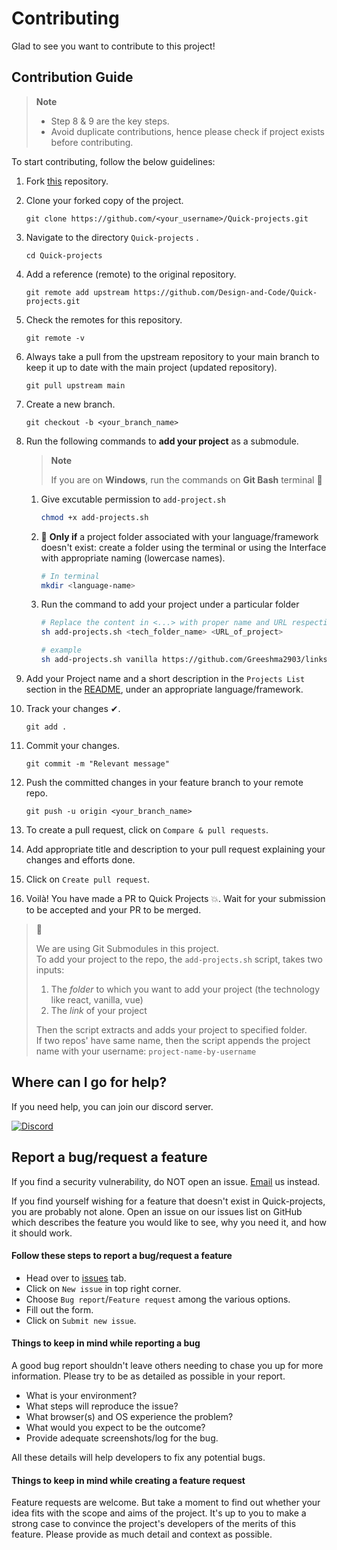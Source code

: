 # Contributing

Glad to see you want to contribute to this project!

## Contribution Guide

> **Note**
>
> - Step 8 & 9 are the key steps.
> - Avoid duplicate contributions, hence please check if project exists before contributing.

To start contributing, follow the below guidelines:

1. Fork [this](https://github.com/Design-and-Code/Quick-projects) repository.

2. Clone your forked copy of the project.

   ```
   git clone https://github.com/<your_username>/Quick-projects.git
   ```

3. Navigate to the directory `Quick-projects` .

   ```
   cd Quick-projects
   ```

4. Add a reference (remote) to the original repository.

   ```
   git remote add upstream https://github.com/Design-and-Code/Quick-projects.git
   ```

5. Check the remotes for this repository.

   ```
   git remote -v
   ```

6. Always take a pull from the upstream repository to your main branch to keep it up to date with the main project (updated repository).

   ```
   git pull upstream main
   ```

7. Create a new branch.

   ```
   git checkout -b <your_branch_name>
   ```

8. Run the following commands to **add your project** as a submodule.

   > **Note**
   > 
   > If you are on **Windows**, run the commands on **Git Bash** terminal 📝

   1. Give excutable permission to `add-project.sh`

      ```bash
      chmod +x add-projects.sh
      ```
   2. 🔴 **Only if** a project folder associated with your language/framework doesn't exist: create a folder using the terminal or using the Interface with appropriate naming (lowercase names).
      ```bash
      # In terminal
      mkdir <language-name>
      ```

   3. Run the command to add your project under a particular folder

      ```bash
      # Replace the content in <...> with proper name and URL respectively
      sh add-projects.sh <tech_folder_name> <URL_of_project>

      # example
      sh add-projects.sh vanilla https://github.com/Greeshma2903/links-card
      ```

9. Add your Project name and a short description in the `Projects List` section in the [README](/README.md), under an appropriate language/framework. 


10. Track your changes ✔.

      ```
      git add .
      ```

11. Commit your changes.

    ```
    git commit -m "Relevant message"
    ```

12. Push the committed changes in your feature branch to your remote repo.

    ```
    git push -u origin <your_branch_name>
    ```

13. To create a pull request, click on `Compare & pull requests`.

14. Add appropriate title and description to your pull request explaining your changes and efforts done.

15. Click on `Create pull request`.

16. Voilà! You have made a PR to Quick Projects 💥. Wait for your submission to be accepted and your PR to be merged.

> 📝
>
> We are using Git Submodules in this project. <br>
> To add your project to the repo, the `add-projects.sh` script, takes two inputs:
>
> 1. The _folder_ to which you want to add your project (the technology like react, vanilla, vue)
> 2. The _link_ of your project
>
> Then the script extracts and adds your project to specified folder. <br>
> If two repos' have same name, then the script appends the project name with your username: `project-name-by-username`

## Where can I go for help?

If you need help, you can join our discord server.

<p>
   <a href="https://discord.gg/druweDMn3s">
     <img alt="Discord" src="https://img.shields.io/badge/Discord-7289DA?style=for-the-badge&logo=discord&logoColor=white"> 
   </a>
</p>

## Report a bug/request a feature

If you find a security vulnerability, do NOT open an issue. [Email](mailto:designandcode.community@gmail.com) us instead.

If you find yourself wishing for a feature that doesn't exist in Quick-projects, you are probably not alone. Open an issue on our issues list on GitHub which describes
the feature you would like to see, why you need it, and how it should work.

#### Follow these steps to report a bug/request a feature

- Head over to [issues](https://github.com/Design-and-Code/Quick-projects/issues) tab.
- Click on `New issue` in top right corner.
- Choose `Bug report`/`Feature request` among the various options.
- Fill out the form.
- Click on `Submit new issue`.

#### Things to keep in mind while reporting a bug

A good bug report shouldn't leave others needing to chase you up for more information.
Please try to be as detailed as possible in your report.

- What is your environment?
- What steps will reproduce the issue?
- What browser(s) and OS experience the problem?
- What would you expect to be the outcome?
- Provide adequate screenshots/log for the bug.

All these details will help developers to fix any potential bugs.

#### Things to keep in mind while creating a feature request

Feature requests are welcome. But take a moment to find out whether your idea fits with the scope and aims of the project.
It's up to you to make a strong case to convince the project's developers of the merits of this feature. Please provide as much detail and context as possible.
